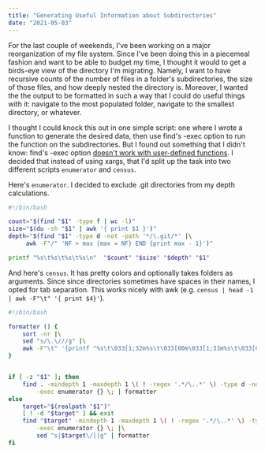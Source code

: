 ```yaml
---
title: "Generating Useful Information about Subdirectories"
date: "2021-05-03"
---
```


For the last couple of weekends, I've been working on a major reorganization of my file system. Since I've been doing this in a piecemeal fashion and want to be able to budget my time, I thought it would to get a birds-eye view of the directory I'm migrating. Namely, I want to have recursive counts of the number of files in a folder's subdirectories, the size of those files, and how deeply nested the directory is. Moreover, I wanted the the output to be formatted in such a way that I could do useful things with it: navigate to the most populated folder, navigate to the smallest directory, or whatever.

I thought I could knock this out in one simple script: one where I wrote a function to generate the desired data, then use find's -exec option to run the function on the subdirectories. But I found out something that I didn't know: find's -exec option [doesn't work with user-defined functions](https://unix.stackexchange.com/a/50695). I decided that instead of using xargs, that I'd split up the task into two different scripts `enumerator` and `census`.

Here's `enumerator`. I decided to exclude .git directories from my depth calculations.
```bash
#!/bin/bash

count="$(find "$1" -type f | wc -l)"
size="$(du -sh "$1" | awk '{ print $1 }')"
depth="$(find "$1" -type d -not -path '*/\.git/*' |\
     awk -F"/" 'NF > max {max = NF} END {print max - 1}')"

printf "%s\t%s\t%s\t%s\n"  "$count" "$size" "$depth" "$1"
```


And here's `census`. It has pretty colors and optionally takes folders as arguments. Since since directories sometimes have spaces in their names, I opted for tab separation. This works nicely with awk (e.g. `census | head -1 | awk -F"\t" '{ print $4}'`).

```bash
#!/bin/bash

formatter () {
    sort -nr |\
    sed "s/\.\///g" |\
    awk -F"\t" '{printf "%s\t\033[1;32m%s\t\033[00m\033[1;33m%s\t\033[00m\033[1;34m%s\033[00m\n", $1, $2, $3, $4;}'
}


if [ -z "$1" ]; then
    find . -mindepth 1 -maxdepth 1 \( ! -regex '.*/\..*' \) -type d -not -path '*/\.git/*' \
        -exec enumerator {} \; | formatter
else
    target="$(realpath "$1")"
    [ ! -d "$target" ] && exit
    find "$target" -mindepth 1 -maxdepth 1 \( ! -regex '.*/\..*' \) -type d -not -path '*/\.git/*' \
        -exec enumerator {} \; |\
        sed "s|$target\/||g" | formatter
fi

```

